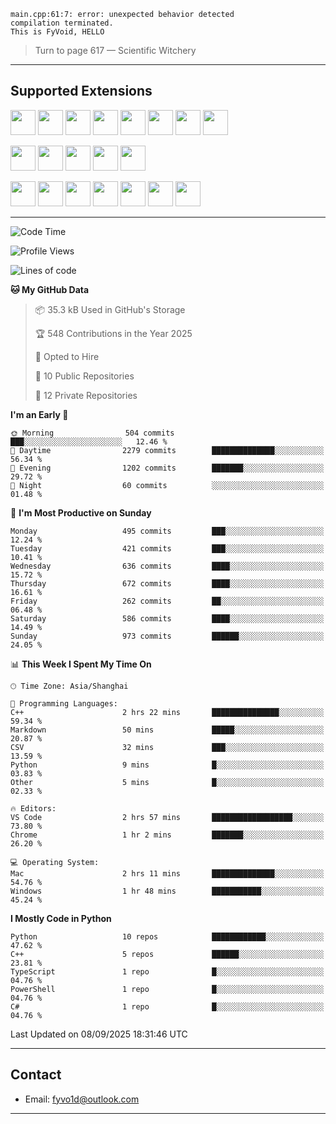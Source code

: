 ```
main.cpp:61:7: error: unexpected behavior detected
compilation terminated.
This is FyVoid, HELLO
```

> Turn to page 617 — Scientific Witchery

---

## Supported Extensions

<p>
<p align="left">
  <img src="https://cdn.jsdelivr.net/gh/devicons/devicon/icons/cplusplus/cplusplus-original.svg" height="40" />
  <img src="https://cdn.jsdelivr.net/gh/devicons/devicon/icons/csharp/csharp-original.svg" height="40" />
  <img src="https://cdn.jsdelivr.net/gh/devicons/devicon/icons/python/python-original.svg" height="40" />
  <img src="https://cdn.jsdelivr.net/gh/devicons/devicon/icons/swift/swift-original.svg" height="40" />
  <img src="https://cdn.jsdelivr.net/gh/devicons/devicon@latest/icons/typescript/typescript-original.svg" height="40" />
  <img src="https://cdn.jsdelivr.net/gh/devicons/devicon@latest/icons/java/java-original.svg" height="40" />
  <img src="https://cdn.jsdelivr.net/gh/devicons/devicon@latest/icons/javascript/javascript-original.svg" height="40" />
  <img src="https://cdn.jsdelivr.net/gh/devicons/devicon@latest/icons/wasm/wasm-original.svg" height="40" />
          
</p>
<p align="left">
  <img src="https://cdn.jsdelivr.net/gh/devicons/devicon/icons/git/git-original.svg" height="40" />
  <img src="https://cdn.jsdelivr.net/gh/devicons/devicon/icons/docker/docker-original.svg" height="40" />
  <img src="https://cdn.jsdelivr.net/gh/devicons/devicon/icons/vscode/vscode-original.svg" height="40" />
  <img src="https://cdn.jsdelivr.net/gh/devicons/devicon/icons/cmake/cmake-original.svg" height="40" />
  <img src="https://cdn.jsdelivr.net/gh/devicons/devicon@latest/icons/debian/debian-original.svg" height="40" />
</p>
<p align="left">
  <img src="https://www.vulkan.org/user/themes/vulkan/images/logo/vulkan-logo.svg" height="40" />
  <img src="https://cdn.jsdelivr.net/gh/devicons/devicon/icons/opengl/opengl-original.svg" height="40" />
  <img src="https://cdn.jsdelivr.net/gh/devicons/devicon@latest/icons/webgpu/webgpu-original-wordmark.svg" height="40" />    
  <img src="https://cdn.jsdelivr.net/gh/devicons/devicon/icons/pytorch/pytorch-original.svg" height="40" />
  <img src="https://cdn.jsdelivr.net/gh/devicons/devicon/icons/unity/unity-original.svg" height="40" />
  <img src="https://cdn.jsdelivr.net/gh/devicons/devicon/icons/unrealengine/unrealengine-original.svg" height="40" />
  <img src="https://cdn.jsdelivr.net/gh/devicons/devicon@latest/icons/postgresql/postgresql-original.svg" height="40" />
</p>
</p>


---

<!--START_SECTION:waka-->
![Code Time](http://img.shields.io/badge/Code%20Time-369%20hrs%2059%20mins-blue)

![Profile Views](http://img.shields.io/badge/Profile%20Views-123-blue)

![Lines of code](https://img.shields.io/badge/From%20Hello%20World%20I%27ve%20Written-4.0%20million%20lines%20of%20code-blue)

**🐱 My GitHub Data** 

> 📦 35.3 kB Used in GitHub's Storage 
 > 
> 🏆 548 Contributions in the Year 2025
 > 
> 💼 Opted to Hire
 > 
> 📜 10 Public Repositories 
 > 
> 🔑 12 Private Repositories 
 > 
**I'm an Early 🐤** 

```text
🌞 Morning                504 commits         ███░░░░░░░░░░░░░░░░░░░░░░   12.46 % 
🌆 Daytime                2279 commits        ██████████████░░░░░░░░░░░   56.34 % 
🌃 Evening                1202 commits        ███████░░░░░░░░░░░░░░░░░░   29.72 % 
🌙 Night                  60 commits          ░░░░░░░░░░░░░░░░░░░░░░░░░   01.48 % 
```
📅 **I'm Most Productive on Sunday** 

```text
Monday                   495 commits         ███░░░░░░░░░░░░░░░░░░░░░░   12.24 % 
Tuesday                  421 commits         ███░░░░░░░░░░░░░░░░░░░░░░   10.41 % 
Wednesday                636 commits         ████░░░░░░░░░░░░░░░░░░░░░   15.72 % 
Thursday                 672 commits         ████░░░░░░░░░░░░░░░░░░░░░   16.61 % 
Friday                   262 commits         ██░░░░░░░░░░░░░░░░░░░░░░░   06.48 % 
Saturday                 586 commits         ████░░░░░░░░░░░░░░░░░░░░░   14.49 % 
Sunday                   973 commits         ██████░░░░░░░░░░░░░░░░░░░   24.05 % 
```


📊 **This Week I Spent My Time On** 

```text
🕑︎ Time Zone: Asia/Shanghai

💬 Programming Languages: 
C++                      2 hrs 22 mins       ███████████████░░░░░░░░░░   59.34 % 
Markdown                 50 mins             █████░░░░░░░░░░░░░░░░░░░░   20.87 % 
CSV                      32 mins             ███░░░░░░░░░░░░░░░░░░░░░░   13.59 % 
Python                   9 mins              █░░░░░░░░░░░░░░░░░░░░░░░░   03.83 % 
Other                    5 mins              █░░░░░░░░░░░░░░░░░░░░░░░░   02.33 % 

🔥 Editors: 
VS Code                  2 hrs 57 mins       ██████████████████░░░░░░░   73.80 % 
Chrome                   1 hr 2 mins         ███████░░░░░░░░░░░░░░░░░░   26.20 % 

💻 Operating System: 
Mac                      2 hrs 11 mins       ██████████████░░░░░░░░░░░   54.76 % 
Windows                  1 hr 48 mins        ███████████░░░░░░░░░░░░░░   45.24 % 
```

**I Mostly Code in Python** 

```text
Python                   10 repos            ████████████░░░░░░░░░░░░░   47.62 % 
C++                      5 repos             ██████░░░░░░░░░░░░░░░░░░░   23.81 % 
TypeScript               1 repo              █░░░░░░░░░░░░░░░░░░░░░░░░   04.76 % 
PowerShell               1 repo              █░░░░░░░░░░░░░░░░░░░░░░░░   04.76 % 
C#                       1 repo              █░░░░░░░░░░░░░░░░░░░░░░░░   04.76 % 
```




 Last Updated on 08/09/2025 18:31:46 UTC
<!--END_SECTION:waka-->

---

## Contact

- Email: [fyvo1d@outlook.com](fyvo1d@outlook.com)  

---

